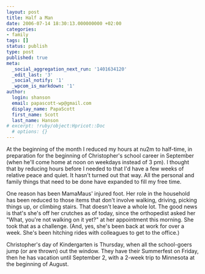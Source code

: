```yaml
---
layout: post
title: Half a Man
date: 2006-07-14 18:30:13.000000000 +02:00
categories:
- family
tags: []
status: publish
type: post
published: true
meta:
  _social_aggregation_next_run: '1401634120'
  _edit_last: '3'
  _social_notify: '1'
  _wpcom_is_markdown: '1'
author:
  login: shanson
  email: papascott-wp@gmail.com
  display_name: PapaScott
  first_name: Scott
  last_name: Hanson
# excerpt: !ruby/object:Hpricot::Doc
  # options: {}
---
```

<p>At the beginning of the month I reduced my hours at nu2m to half-time, in preparation for the beginning of Christopher's school career in September (when he'll come home at noon on weekdays instead of 3 pm). I thought that by reducing hours before I needed to that I'd have a few weeks of relative peace and quiet. It hasn't turned out that way. All the personal and family things that need to be done have expanded to fill my free time.</p>
<p>One reason has been MamaMaus' injured foot. Her role in the household has been reduced to those items that don't involve walking, driving, picking things up, or climbing stairs.  That doesn't leave a whole lot. The good news is that's she's off her crutches as of today, since the orthopedist asked her "What, you're not walking on it yet?" at her appointment this morning. She took that as a challenge. (And, yes, she's been back at work for over a week. She's been hitching rides with colleagues to get to the office.)</p>
<p>Christopher's day of Kindergarten is Thursday, when all the school-goers jump (or are thrown) out the window. They have their Summerfest on Friday, then he has vacation until September 2, with a 2-week trip to Minnesota at the beginning of August.</p>

